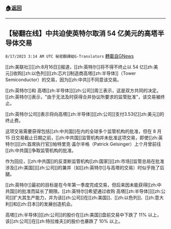 ###  [:house:返回](README.md)
---


## 【秘翻在线】中共迫使英特尔取消 54 亿美元的高塔半导体交易
`8/17/2023 3:14 AM UTC 秘密翻譯組G-Translators` [轉載自GNews](https://gnews.org/articles/1560817)

[[zh:美联社]][[zh:8月16日]]报道，[[zh:英特尔]]将不得不终止以 54 亿[[zh:美元]]收购[[zh:以色列]][[zh:芯片]]制造商高塔[[zh:半导体]]（Tower Semiconductor）的交易，因为[[zh:中共]]不同意该交易。

[[zh:英特尔]]和 高塔[[zh:半导体]][[zh:公司]]周三表示，这是双方共同的决定。[[zh:英特尔]]表示，"由于无法及时获得合并协议所要求的监管批准"，该交易被终止。

[[zh:英特尔公司]]表示将向高塔[[zh:半导体]][[zh:公司]]支付3.53亿[[zh:美元]]的终止费。

这项交易需要获得包括[[zh:中共国]]在内的全球多个监管机构的批准，但在 8 月 15 日交易截止日期之前，[[zh:中共国]]监管机构并未批准这项交易，即使[[zh:英特尔]][[zh:首席执行官]]帕特里克·盖尔辛格（Patrick Gelsinger）上个月曾前往[[zh:中共国]]争取监管机构的批准。

作为回应，[[zh:中共国]]的反垄断监管机构[[zh:国家]][[zh:市场]]监管总局在批准涉及[[zh:美国]][[zh:公司]]的兼并（如[[zh:英特尔]]与高塔的交易）时似乎拖了后腿。

[[zh:英特尔]]最初的目标是在今年第一季度完成交易，但后来因未能获得[[zh:中共国]]的批准而延长了期限。[[zh:英特尔]]希望通过收购 高塔[[zh:半导体]][[zh:公司]]扩大其生产能力，并为该[[zh:公司]]在[[zh:美国]]、[[zh:以色列]]、[[zh:意大利]]和[[zh:日本]]的发展创造机会。

高塔[[zh:半导体]][[zh:公司]]的股价在[[zh:美国]]盘前交易中下跌了 11% 以上，该[[zh:公司]]在[[zh:特拉维夫]]的股价也暴跌了 10% 以上。
